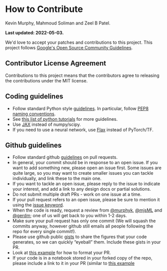# How to Contribute
Kevin Murphy, Mahmoud Soliman and Zeel B Patel.

**Last updated: 2022-05-03.**


We'd love to accept your patches and contributions to this project.
This project follows [Google's Open Source Community
Guidelines](https://opensource.google.com/conduct/).

## Contributor License Agreement

Contributions to this project means that the contributors agree to releasing the contributions under the MIT license.

## Coding guidelines

- Follow standard Python style [guidelines](https://google.github.io/styleguide/pyguide.html#s3-python-style-rules). In particular, follow [PEP8 naming conventions](https://www.python.org/dev/peps/pep-0008/#function-and-variable-names).
- See [this list of python tutorials](https://github.com/probml/pyprobml/blob/master/notebooks/tutorials/python_tutorials.md) for more guidelines.
- Use [JAX](https://github.com/probml/pyprobml/blob/master/tutorials/jax_tutorials.md) instead of numpy/scipy.
- If you need to use a neural network, use [Flax](https://github.com/google/flax) instead of PyTorch/TF.

## Github guidelines

- Follow standard github [guidelines](https://docs.github.com/en/github/collaborating-with-issues-and-pull-requests/overview) on pull requests.
- In general, your commit should be in response to an open issue. If you want to add something new, please open an issue first. Some issues are quite large, so you may want to create smaller issues you can tackle individually, and  link these to the main one. 
- If you want to tackle an open issue, please reply to the issue to indicate your interest, and add a link to any design docs or partial solutions. 
- Do not submit multiple draft PRs - work on one issue at a time.
- If your pull request refers to an open issue, please be sure to mention it using the  [issue keyword](https://docs.github.com/en/github/managing-your-work-on-github/linking-a-pull-request-to-an-issue#linking-a-pull-request-to-an-issue-using-a-keyword).
-  When the code is ready, request a review from  [@murphyk](https://github.com/murphyk), [@mjsML](https://github.com/mjsML) and 
[@gerdm](https://github.com/gerdm); one of us will get back to you within 1-2 days.
- Make sure your pull request has only one commit (We will squash the commits anyway, however github still emails all people following the repo for every single commit!).
- Please use github public [gists](https://gist.github.com/) to share the figures that your code generates, so we can quickly “eyeball” them.
 Include these gists in your PR.
- Look at [this example](https://github.com/probml/pyprobml/pull/690) for how to format your PR. 
- If your code is in a notebook stored in your forked copy of the repo, please include a link to it in your PR (similar to [this example](https://github.com/probml/pyprobml/pull/688)
